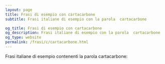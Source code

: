 ```yaml
---
layout: page
title: Frasi di esempio con cartacarbone 
subtitle: Frasi italiane di esempio con la parola  cartacarbone

og_title: Frasi di esempio con cartacarbone 
og_description: Frasi italiane di esempio con la parola  cartacarbone
og_type: website
permalink: /frasi/c/cartacarbone.html
---
```


Frasi italiane di esempio contenenti la parola cartacarbone:


